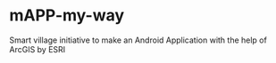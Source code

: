 # mAPP-my-way
Smart village initiative to make an Android Application with the help of ArcGIS by ESRI 
